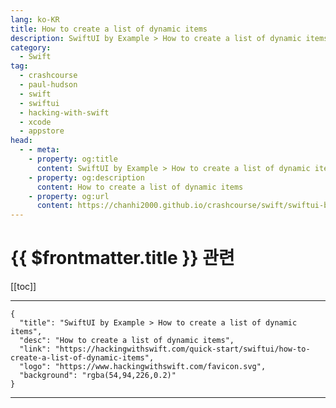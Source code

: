 ```yaml
---
lang: ko-KR
title: How to create a list of dynamic items
description: SwiftUI by Example > How to create a list of dynamic items
category:
  - Swift
tag: 
  - crashcourse
  - paul-hudson
  - swift
  - swiftui
  - hacking-with-swift
  - xcode
  - appstore
head:
  - - meta:
    - property: og:title
      content: SwiftUI by Example > How to create a list of dynamic items
    - property: og:description
      content: How to create a list of dynamic items
    - property: og:url
      content: https://chanhi2000.github.io/crashcourse/swift/swiftui-by-example/10-lists/how-to-create-a-list-of-dynamic-items.html
---
```


# {{ $frontmatter.title }} 관련

[[toc]]

---

```component VPCard
{
  "title": "SwiftUI by Example > How to create a list of dynamic items",
  "desc": "How to create a list of dynamic items",
  "link": "https://hackingwithswift.com/quick-start/swiftui/how-to-create-a-list-of-dynamic-items",
  "logo": "https://www.hackingwithswift.com/favicon.svg",
  "background": "rgba(54,94,226,0.2)"
}
```

---

<TagLinks />